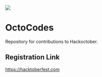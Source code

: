 <img src = 'https://capsule-render.vercel.app/api?type=wave&color=000000&height=150&section=footer&text=HACKTOBERFEST%20-%202022&fontSize=60&animation=blinking&fontColor=00FF00' />

# OctoCodes
Repository for contributions to Hackoctober.

## Registration Link
https://hacktoberfest.com
